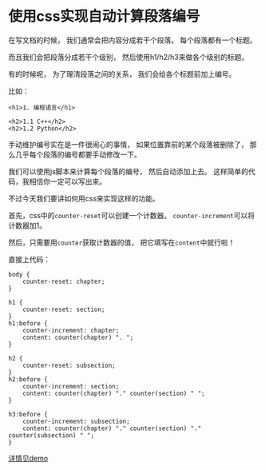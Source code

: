 # 使用css实现自动计算段落编号

在写文档的时候，
我们通常会把内容分成若干个段落。
每个段落都有一个标题。

而且我们会把段落分成若干个级别，
然后使用h1/h2/h3来做各个级别的标题。

有的时候呢，
为了理清段落之间的关系，
我们会给各个标题前加上编号。

比如：

    <h1>1. 编程语言</h1>

    <h2>1.1 C++</h2>
    <h2>1.2 Python</h2>

手动维护编号实在是一件很闹心的事情，
如果位置靠前的某个段落被删除了，
那么几乎每个段落的编号都要手动修改一下。

我们可以使用js脚本来计算每个段落的编号，
然后自动添加上去。
这样简单的代码，我相信你一定可以写出来。

不过今天我们要讲如何用css来实现这样的功能。

首先，css中的`counter-reset`可以创建一个计数器。
`counter-increment`可以将计数器加1。

然后，只需要用`counter`获取计数器的值，
把它填写在`content`中就行啦！

直接上代码：

    body {
        counter-reset: chapter;
    }

    h1 {
        counter-reset: section;
    }
    h1:before {
        counter-increment: chapter;
        content: counter(chapter) ". ";
    }

    h2 {
        counter-reset: subsection;
    }
    h2:before {
        counter-increment: section;
        content: counter(chapter) "." counter(section) " ";
    }

    h3:before {
        counter-increment: subsection;
        content: counter(chapter) "." counter(section) "." counter(subsection) " ";
    }

[详情见demo](demo.html)
